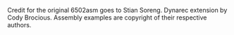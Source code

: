 Credit for the original 6502asm goes to Stian Soreng.  Dynarec extension by Cody Brocious.  Assembly examples are copyright of their respective authors.
